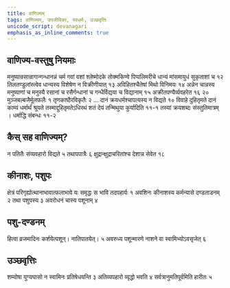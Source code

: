 ```yaml
---
title: वाणिज्यम्
tags: वाणिज्यम्, उपजीविका, स्वधर्मः, उञ्छवृत्तिः
unicode_script: devanagari
emphasis_as_inline_comments: true
---
```



## वाणिज्य-वस्तुषु नियमाः
मनुष्यान्रसान्रागान्गन्धानन्नं चर्म गवां वशां श्लेष्मोदके तोक्मकिण्वे पिप्पलिमरीचे धान्यं मांसमायुधं सुकृताशां च १२ तिलतण्डुलांस्त्वेव धान्यस्य विशेषेण न विक्रीणीयात् १३ अविहितश्चैतेषां मिथो विनिमयः १४ अन्नेन चान्नस्य मनुष्याणां च मनुस्यै रसानां च रसैर्गन्धानां च गन्धैर्विद्यया च विद्यानाम् १५ अक्रीतपण्यैर्व्यवहरेत १६ २० मुञ्जबल्बजैर्मूलफलैः १ तृणकाष्ठैरविकृतैः २ …  दानं क्रयधर्मश्चापत्यस्य न विद्यते १० विवाहे दुहितृमते दानं काम्यं धर्मार्थं श्रूयते तस्माद्दुहितृमतेऽधिरथं शतं देयं तन्मिथुया कुर्यादिति ११-१ तस्यां क्रयशब्दः संस्तुतिमात्रम् । धर्माद्धि संबन्धः ११-२ 

## कैस् सह वाणिज्यम्?
न पतितैः संव्यवहारो विद्यते ५ तथापपात्रैः ६ 
क्षुद्रान्क्षुद्राचरितांश्च देशान्न सेवेत १८ 

## कीनाशः, पशुपः
क्षेत्रं परिगृह्योत्थानाभावात्फलाभावे यः समृद्धः स भावि तदपहार्यः १ अवशिनः कीनाशस्य कर्मन्यासे दण्डताडनम् २ तथा पशुपस्य ३ अवरोधनं चास्य पशूनाम् ४ 

## पशु-दण्डनम्
हित्वा व्रजमादिनः कर्शयेत्पशून्। नातिपातयेत्। ५ अवरुध्य पशून्मारणे नाशने वा स्वामिभ्योऽवसृजेत् ६ 

## उञ्छवृत्तिः
शम्योषा युग्यघासो न स्वामिनः प्रतिषेधयन्ति ३ अतिव्यपहारो व्यृद्धो भवति ४ सर्वत्रानुमतिपूर्वमिति हारीतः ५


